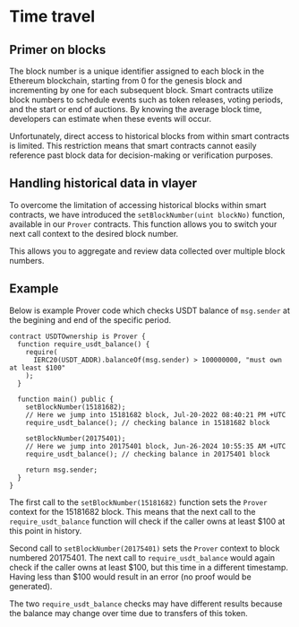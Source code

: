 # Time travel 

## Primer on blocks
The block number is a unique identifier assigned to each block in the Ethereum blockchain, starting from 0 for the genesis block and incrementing by one for each subsequent block. Smart contracts utilize block numbers to schedule events such as token releases, voting periods, and the start or end of auctions. By knowing the average block time, developers can estimate when these events will occur.

Unfortunately, direct access to historical blocks from within smart contracts is limited. This restriction means that smart contracts cannot easily reference past block data for decision-making or verification purposes.

## Handling historical data in vlayer 
To overcome the limitation of accessing historical blocks within smart contracts, we have introduced the `setBlockNumber(uint blockNo)` function, available in our `Prover` contracts. This function allows you to switch your next call context to the desired block number.

This allows you to aggregate and review data collected over multiple block numbers. 

## Example
Below is example Prover code which checks USDT balance of `msg.sender` at the begining and end of the specific period.

```solidity
contract USDTOwnership is Prover {
  function require_usdt_balance() {
    require(
      IERC20(USDT_ADDR).balanceOf(msg.sender) > 100000000, "must own at least $100"
    );
  }
  
  function main() public {
    setBlockNumber(15181682); 
    // Here we jump into 15181682 block, Jul-20-2022 08:40:21 PM +UTC 
    require_usdt_balance(); // checking balance in 15181682 block

    setBlockNumber(20175401); 
    // Here we jump into 20175401 block, Jun-26-2024 10:55:35 AM +UTC 
    require_usdt_balance(); // checking balance in 20175401 block
    
    return msg.sender;
  }
}
```

The first call to the `setBlockNumber(15181682)` function sets the `Prover` context for the 15181682 block. This means that the next call to the `require_usdt_balance` function will check if the caller owns at least $100 at this point in history. 

Second call to `setBlockNumber(20175401)` sets the `Prover` context to block numbered 20175401. The next call to `require_usdt_balance` would again check if the caller owns at least $100, but this time in a different timestamp. Having less than $100 would result in an error (no proof would be generated).

The two `require_usdt_balance` checks may have different results because the balance may change over time due to transfers of this token. 